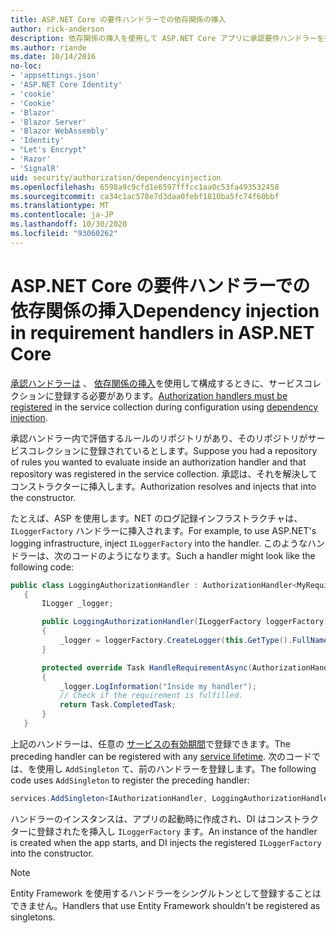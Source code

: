 ```yaml
---
title: ASP.NET Core の要件ハンドラーでの依存関係の挿入
author: rick-anderson
description: 依存関係の挿入を使用して ASP.NET Core アプリに承認要件ハンドラーを挿入する方法について説明します。
ms.author: riande
ms.date: 10/14/2016
no-loc:
- 'appsettings.json'
- 'ASP.NET Core Identity'
- 'cookie'
- 'Cookie'
- 'Blazor'
- 'Blazor Server'
- 'Blazor WebAssembly'
- 'Identity'
- "Let's Encrypt"
- 'Razor'
- 'SignalR'
uid: security/authorization/dependencyinjection
ms.openlocfilehash: 6598a9c9cfd1e6597fffcc1aa0c53fa493532458
ms.sourcegitcommit: ca34c1ac578e7d3daa0febf1810ba5fc74f60bbf
ms.translationtype: MT
ms.contentlocale: ja-JP
ms.lasthandoff: 10/30/2020
ms.locfileid: "93060262"
---
```

# <a name="dependency-injection-in-requirement-handlers-in-aspnet-core"></a><span data-ttu-id="ff77f-103">ASP.NET Core の要件ハンドラーでの依存関係の挿入</span><span class="sxs-lookup"><span data-stu-id="ff77f-103">Dependency injection in requirement handlers in ASP.NET Core</span></span>

<a name="security-authorization-di"></a>

<span data-ttu-id="ff77f-104">[承認ハンドラーは](xref:security/authorization/policies#handler-registration) 、 [依存関係の挿入](xref:fundamentals/dependency-injection)を使用して構成するときに、サービスコレクションに登録する必要があります。</span><span class="sxs-lookup"><span data-stu-id="ff77f-104">[Authorization handlers must be registered](xref:security/authorization/policies#handler-registration) in the service collection during configuration using [dependency injection](xref:fundamentals/dependency-injection).</span></span>

<span data-ttu-id="ff77f-105">承認ハンドラー内で評価するルールのリポジトリがあり、そのリポジトリがサービスコレクションに登録されているとします。</span><span class="sxs-lookup"><span data-stu-id="ff77f-105">Suppose you had a repository of rules you wanted to evaluate inside an authorization handler and that repository was registered in the service collection.</span></span> <span data-ttu-id="ff77f-106">承認は、それを解決してコンストラクターに挿入します。</span><span class="sxs-lookup"><span data-stu-id="ff77f-106">Authorization resolves and injects that into the constructor.</span></span>

<span data-ttu-id="ff77f-107">たとえば、ASP を使用します。NET のログ記録インフラストラクチャは、 `ILoggerFactory` ハンドラーに挿入されます。</span><span class="sxs-lookup"><span data-stu-id="ff77f-107">For example, to use ASP.NET's logging infrastructure, inject `ILoggerFactory` into the handler.</span></span> <span data-ttu-id="ff77f-108">このようなハンドラーは、次のコードのようになります。</span><span class="sxs-lookup"><span data-stu-id="ff77f-108">Such a handler might look like the following code:</span></span>

```csharp
public class LoggingAuthorizationHandler : AuthorizationHandler<MyRequirement>
   {
       ILogger _logger;

       public LoggingAuthorizationHandler(ILoggerFactory loggerFactory)
       {
           _logger = loggerFactory.CreateLogger(this.GetType().FullName);
       }

       protected override Task HandleRequirementAsync(AuthorizationHandlerContext context, MyRequirement requirement)
       {
           _logger.LogInformation("Inside my handler");
           // Check if the requirement is fulfilled.
           return Task.CompletedTask;
       }
   }
   ```

<span data-ttu-id="ff77f-109">上記のハンドラーは、任意の [サービスの有効期間](/dotnet/core/extensions/dependency-injection#service-lifetimes)で登録できます。</span><span class="sxs-lookup"><span data-stu-id="ff77f-109">The preceding handler can be registered with any [service lifetime](/dotnet/core/extensions/dependency-injection#service-lifetimes).</span></span> <span data-ttu-id="ff77f-110">次のコードでは、を使用し `AddSingleton` て、前のハンドラーを登録します。</span><span class="sxs-lookup"><span data-stu-id="ff77f-110">The following code uses `AddSingleton` to register the preceding handler:</span></span>

```csharp
services.AddSingleton<IAuthorizationHandler, LoggingAuthorizationHandler>();
```

<span data-ttu-id="ff77f-111">ハンドラーのインスタンスは、アプリの起動時に作成され、DI はコンストラクターに登録されたを挿入し `ILoggerFactory` ます。</span><span class="sxs-lookup"><span data-stu-id="ff77f-111">An instance of the handler is created when the app starts, and DI injects the registered `ILoggerFactory` into the constructor.</span></span>

> [!NOTE]
> <span data-ttu-id="ff77f-112">Entity Framework を使用するハンドラーをシングルトンとして登録することはできません。</span><span class="sxs-lookup"><span data-stu-id="ff77f-112">Handlers that use Entity Framework shouldn't be registered as singletons.</span></span>
